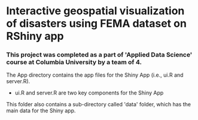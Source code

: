 # Interactive geospatial visualization of disasters using FEMA dataset on RShiny app

### This project was completed as a part of 'Applied Data Science' course at Columbia University by a team of 4.

The App directory contains the app files for the Shiny App (i.e., ui.R and server.R).
 - ui.R and server.R are two key components for the Shiny App 

This folder also contains a sub-directory called 'data' folder, which has the main data for the Shiny app.
